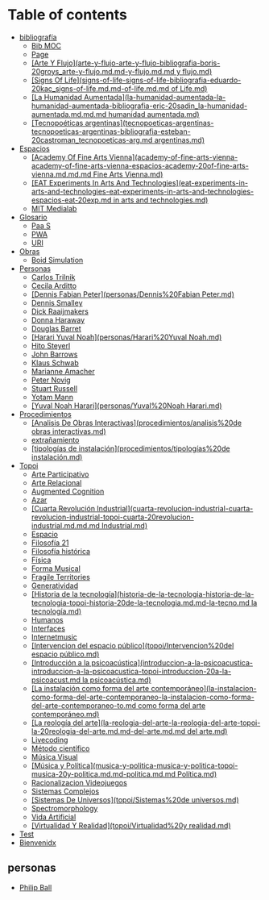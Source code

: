 # Table of contents

* [bibliografía](README.md)
  * [Bib MOC](<bibliografía/bib MOC.md>)
  * [Page](bibliografia/page.md)
  * [\[Arte Y Flujo\](arte-y-flujo-arte-y-flujo-bibliografia-boris-20groys_arte-y-flujo.md.md-y-flujo.md.md y flujo.md)](readme/arte-y-flujo-arte-y-flujo-bibliografia-boris-20groys\_arte-y-flujo.md.md-y-flujo.md.md)
  * [\[Signs Of Life\](signs-of-life-signs-of-life-bibliografia-eduardo-20kac_signs-of-life.md.md-of-life.md.md of Life.md)](readme/signs-of-life-signs-of-life-bibliografia-eduardo-20kac\_signs-of-life.md.md-of-life.md.md)
  * [\[La Humanidad Aumentada\](la-humanidad-aumentada-la-humanidad-aumentada-bibliografia-eric-20sadin_la-humanidad-aumentada.md.md.md humanidad aumentada.md)](readme/la-humanidad-aumentada-la-humanidad-aumentada-bibliografia-eric-20sadin\_la-humanidad-aumentada.md.md.md)
  * [\[Tecnopoéticas argentinas\](tecnopoeticas-argentinas-tecnopoeticas-argentinas-bibliografia-esteban-20castroman_tecnopoeticas-arg.md argentinas.md)](readme/tecnopoeticas-argentinas-tecnopoeticas-argentinas-bibliografia-esteban-20castroman\_tecnopoeticas-arg.md)
* [Espacios](espacios/README.md)
  * [\[Academy Of Fine Arts Vienna\](academy-of-fine-arts-vienna-academy-of-fine-arts-vienna-espacios-academy-20of-fine-arts-vienna.md.md.md Fine Arts Vienna.md)](espacios/academy-of-fine-arts-vienna-academy-of-fine-arts-vienna-espacios-academy-20of-fine-arts-vienna.md.md.md)
  * [\[EAT Experiments In Arts And Technologies\](eat-experiments-in-arts-and-technologies-eat-experiments-in-arts-and-technologies-espacios-eat-20exp.md in arts and technologies.md)](espacios/eat-experiments-in-arts-and-technologies-eat-experiments-in-arts-and-technologies-espacios-eat-20exp.md)
  * [MIT Medialab](<espacios/MIT Medialab.md>)
* [Glosario](glosario/README.md)
  * [Paa S](glosario/PaaS.md)
  * [PWA](glosario/PWA.md)
  * [URI](glosario/URI.md)
* [Obras](obras/README.md)
  * [Boid Simulation](<obras/Boid Simulation.md>)
* [Personas](personas/README.md)
  * [Carlos Trilnik](<personas/Carlos Trilnik.md>)
  * [Cecila Arditto](<personas/Cecila Arditto.md>)
  * [\[Dennis Fabian Peter\](personas/Dennis%20Fabian Peter.md)](personas/dennis-fabian-peter-personas-dennis-20fabian-peter.md.md)
  * [Dennis Smalley](<personas/Dennis Smalley.md>)
  * [Dick Raaijmakers](<personas/Dick Raaijmakers.md>)
  * [Donna Haraway](<personas/Donna Haraway.md>)
  * [Douglas Barret](<personas/Douglas Barret.md>)
  * [\[Harari Yuval Noah\](personas/Harari%20Yuval Noah.md)](personas/harari-yuval-noah-personas-harari-20yuval-noah.md.md)
  * [Hito Steyerl](<personas/Hito Steyerl.md>)
  * [John Barrows](<personas/John Barrows.md>)
  * [Klaus Schwab](<personas/Klaus Schwab.md>)
  * [Marianne Amacher](<personas/Marianne Amacher.md>)
  * [Peter Novig](<personas/Peter Novig.md>)
  * [Stuart Russell](<personas/Stuart Russell.md>)
  * [Yotam Mann](<personas/Yotam Mann.md>)
  * [\[Yuval Noah Harari\](personas/Yuval%20Noah Harari.md)](personas/yuval-noah-harari-personas-yuval-20noah-harari.md.md)
* [Procedimientos](procedimientos/README.md)
  * [\[Analisis De Obras Interactivas\](procedimientos/analisis%20de obras interactivas.md)](procedimientos/analisis-de-obras-interactivas-procedimientos-analisis-20de-obras-interactivas.md.md)
  * [extrañamiento](procedimientos/extrañamiento.md)
  * [\[tipologías de instalación\](procedimientos/tipologías%20de instalación.md)](procedimientos/tipologias-de-instalacion-procedimientos-tipologias-20de-instalacion.md.md)
* [Topoi](topoi/README.md)
  * [Arte Participativo](<topoi/Arte participativo.md>)
  * [Arte Relacional](<topoi/Arte relacional.md>)
  * [Augmented Cognition](<topoi/Augmented Cognition.md>)
  * [Azar](topoi/Azar.md)
  * [\[Cuarta Revolución Industrial\](cuarta-revolucion-industrial-cuarta-revolucion-industrial-topoi-cuarta-20revolucion-industrial.md.md.md Industrial.md)](topoi/cuarta-revolucion-industrial-cuarta-revolucion-industrial-topoi-cuarta-20revolucion-industrial.md.md.md)
  * [Espacio](topoi/Espacio.md)
  * [Filosofía 21](<topoi/Filosofía 21.md>)
  * [Filosofía histórica](<topoi/Filosofía histórica.md>)
  * [Física](topoi/Física.md)
  * [Forma Musical](<topoi/Forma Musical.md>)
  * [Fragile Territories](<topoi/Fragile Territories.md>)
  * [Generatividad](topoi/Generatividad.md)
  * [\[Historia de la tecnología\](historia-de-la-tecnologia-historia-de-la-tecnologia-topoi-historia-20de-la-tecnologia.md.md-la-tecno.md la tecnología.md)](topoi/historia-de-la-tecnologia-historia-de-la-tecnologia-topoi-historia-20de-la-tecnologia.md.md-la-tecno.md)
  * [Humanos](topoi/Humanos.md)
  * [Interfaces](topoi/Interfaces.md)
  * [Internetmusic](topoi/Internetmusic.md)
  * [\[Intervencion del espacio público\](topoi/Intervencion%20del espacio público.md)](topoi/intervencion-del-espacio-publico-topoi-intervencion-20del-espacio-publico.md.md)
  * [\[Introducción a la psicoacústica\](introduccion-a-la-psicoacustica-introduccion-a-la-psicoacustica-topoi-introduccion-20a-la-psicoacust.md la psicoacústica.md)](topoi/introduccion-a-la-psicoacustica-introduccion-a-la-psicoacustica-topoi-introduccion-20a-la-psicoacust.md)
  * [\[La instalación como forma del arte contemporáneo\](la-instalacion-como-forma-del-arte-contemporaneo-la-instalacion-como-forma-del-arte-contemporaneo-to.md como forma del arte contemporáneo.md)](topoi/la-instalacion-como-forma-del-arte-contemporaneo-la-instalacion-como-forma-del-arte-contemporaneo-to.md)
  * [\[La reología del arte\](la-reologia-del-arte-la-reologia-del-arte-topoi-la-20reologia-del-arte.md.md-del-arte.md.md del arte.md)](topoi/la-reologia-del-arte-la-reologia-del-arte-topoi-la-20reologia-del-arte.md.md-del-arte.md.md)
  * [Livecoding](topoi/Livecoding.md)
  * [Método científico](<topoi/Método científico.md>)
  * [Música Visual](<topoi/Música Visual.md>)
  * [\[Música y Política\](musica-y-politica-musica-y-politica-topoi-musica-20y-politica.md.md-politica.md.md Política.md)](topoi/musica-y-politica-musica-y-politica-topoi-musica-20y-politica.md.md-politica.md.md)
  * [Racionalizacion Videojuegos](topoi/Racionalizacion\_\(videojuegos\).md)
  * [Sistemas Complejos](<topoi/Sistemas complejos.md>)
  * [\[Sistemas De Universos\](topoi/Sistemas%20de universos.md)](topoi/sistemas-de-universos-topoi-sistemas-20de-universos.md.md)
  * [Spectromorphology](topoi/Spectromorphology.md)
  * [Vida Artificial](<topoi/Vida artificial.md>)
  * [\[Virtualidad Y Realidad\](topoi/Virtualidad%20y realidad.md)](topoi/virtualidad-y-realidad-topoi-virtualidad-20y-realidad.md.md)
* [Test](test.md)
* [Bienvenidx](<README (1).md>)

## personas

* [Philip Ball](<bibliografía/Philip Ball\_Shapes.md>)
